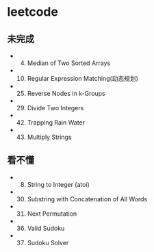 # leetcode

## 未完成
- 4. Median of Two Sorted Arrays
- 10. Regular Expression Matching(动态规划)
- 25. Reverse Nodes in k-Groups
- 29. Divide Two Integers
- 42. Trapping Rain Water
- 43. Multiply Strings


## 看不懂
- 8. String to Integer (atoi)
- 30. Substring with Concatenation of All Words
- 31. Next Permutation
- 36. Valid Sudoku
- 37. Sudoku Solver
